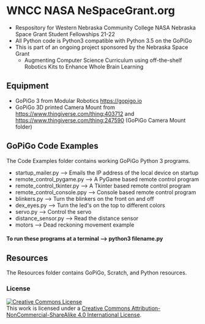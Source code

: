 # WNCC NASA NeSpaceGrant.org
- Respository for Western Nebraska Community College NASA Nebraska Space Grant Student Fellowships 21-22
- All Python code is Python3 compatible with Python 3.5 on the GoPiGo
- This is part of an ongoing project sponsored by the Nebraska Space Grant
  - Augmenting Computer Science Curriculum using off-the-shelf Robotics Kits to Enhance Whole Brain Learning
## Equipment
- GoPiGo 3 from Modular Robotics https://gopigo.io
- GoPiGo 3D printed Camera Mount from https://www.thingiverse.com/thing:403712 and https://www.thingiverse.com/thing:247590 (GoPiGo Camera Mount folder)
## GoPiGo Code Examples
The Code Examples folder contains working GoPiGo Python 3 programs.
- startup_mailer.py --> Emails the IP address of the local device on startup
- remote_control_pygame.py --> A PyGame based remote control program
- remote_control_tkinter.py --> A Tkinter based remote control program
- remote_control_console.ppy --> Console based remote control program
- blinkers.py --> Turn the blinkers on the front on and off
- dex_eyes.py --> Turn the led's on the top to different colors
- servo.py --> Control the servo
- distance_sensor.py --> Read the distance sensor
- motors --> Dead reckoning movement example
#### To run these programs at a terminal --> python3 filename.py
## Resources
The Resources folder contains GoPiGo, Scratch, and Python resources.
### License
<a rel="license" href="http://creativecommons.org/licenses/by-nc-sa/4.0/"><img alt="Creative Commons License" style="border-width:0" src="https://i.creativecommons.org/l/by-nc-sa/4.0/88x31.png" /></a><br />This work is licensed under a <a rel="license" href="http://creativecommons.org/licenses/by-nc-sa/4.0/">Creative Commons Attribution-NonCommercial-ShareAlike 4.0 International License</a>.

